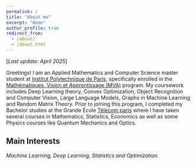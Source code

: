 ```yaml
---
permalink: /
title: "About me"
excerpt: "Home"
author_profile: true
redirect_from: 
  - /about/
  - /about.html
---
```

[*Last update: April 2025*]

Greetings! 
I am an Applied Mathematics and Computer Science master student at [Institut Polytechnique de Paris](https://www.ip-paris.fr/), specifically enrolled in the [Mathématiques, Vision et Apprentissage (MVA)](https://www.master-mva.com) program. My coursework includes Deep Learning theory, Convex Optimization, Object Recognition and Computer Vision, Large Language Models, Graphs in Machine Learning and Random Matrix Theory. Prior to joining this program, I completed my Bachelor studies at the Grande École [Télécom paris](https://www.telecom-paris.fr/) where I have taken several courses in Mathematics, Statistics, Economics as well as some Physics courses like Quantum Mechanics and Optics.

**Main Interests**
-
*Machine Learning, Deep Learning, Statistics and Optimization.*

